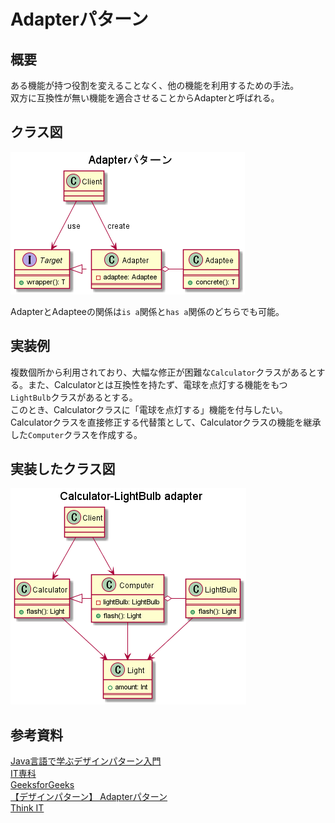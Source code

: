 # Adapterパターン

## 概要

ある機能が持つ役割を変えることなく、他の機能を利用するための手法。  
双方に互換性が無い機能を適合させることからAdapterと呼ばれる。

## クラス図

![Adapterパターンのクラス図](images/Adapterパターン.png)

AdapterとAdapteeの関係は`is a`関係と`has a`関係のどちらでも可能。  

## 実装例

複数個所から利用されており、大幅な修正が困難な`Calculator`クラスがあるとする。また、Calculatorとは互換性を持たず、電球を点灯する機能をもつ`LightBulb`クラスがあるとする。  
このとき、Calculatorクラスに「電球を点灯する」機能を付与したい。
Calculatorクラスを直接修正する代替策として、Calculatorクラスの機能を継承した`Computer`クラスを作成する。

## 実装したクラス図

![実装したクラス図](images/Calculator-LightBulb_adapter.png)

## 参考資料

[Java言語で学ぶデザインパターン入門](https://www.amazon.co.jp/%E5%A2%97%E8%A3%9C%E6%94%B9%E8%A8%82%E7%89%88Java%E8%A8%80%E8%AA%9E%E3%81%A7%E5%AD%A6%E3%81%B6%E3%83%87%E3%82%B6%E3%82%A4%E3%83%B3%E3%83%91%E3%82%BF%E3%83%BC%E3%83%B3%E5%85%A5%E9%96%80-%E7%B5%90%E5%9F%8E-%E6%B5%A9/dp/4797327030/ref=sr_1_1?ie=UTF8&qid=1448935369&sr=8-1&keywords=java%E8%A8%80%E8%AA%9E%E3%81%A7%E5%AD%A6%E3%81%B6%E3%83%87%E3%82%B6%E3%82%A4%E3%83%B3%E3%83%91%E3%82%BF%E3%83%BC%E3%83%B3)  
[IT専科](http://www.itsenka.com/contents/development/designpattern/adapter.html)  
[GeeksforGeeks](https://www.gkkeeksforgeeks.org/adapter-pattern/)  
[【デザインパターン】 Adapterパターン](https://qiita.com/sugihara-masaki/items/bb56b6e5613ef6d749ff)  
[Think IT](https://thinkit.co.jp/article/936/1)

